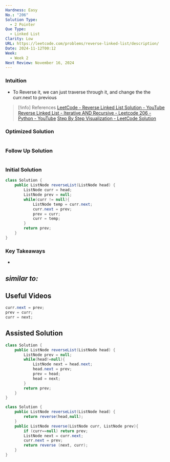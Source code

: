 ```yaml
---
Hardness: Easy
No.: "206"
Solution Type:
  - 2 Pointer
Que Type:
  - Linked List
Clarity: Low
URL: https://leetcode.com/problems/reverse-linked-list/description/
Date: 2024-11-12T00:12
Week:
  - Week 2
Next Review: November 16, 2024
---
```


### Intuition
- To Reverse it, we can just traverse through it, and change the the curr.next to previous

> [!info] References
> [LeetCode - Reverse Linked List Solution - YouTube](https://youtu.be/NhapasNIKuQ)
> [Reverse Linked List - Iterative AND Recursive - Leetcode 206 - Python - YouTube](https://youtu.be/G0_I-ZF0S38)
> [Step By Step Visualization - LeetCode Solution](https://leetcode.com/problems/reverse-linked-list/solutions/6550282/0ms-100-step-by-step-visualization-easiest-to-understand-java-c-python)
> 
### Optimized Solution
```java

```
### Follow Up Solution
```java

```
### Initial Solution
```java title="Iterative Approach"
class Solution {
    public ListNode reverseList(ListNode head) {
        ListNode curr = head;
        ListNode prev = null;
        while(curr != null){
            ListNode temp = curr.next;
            curr.next = prev;
            prev = curr;
            curr = temp;
        }
        return prev;
    }
}
```
### Key Takeaways
- 

*similar to:* 
- 






## Useful Videos



```java title="ListNode class"
curr.next = prev;
prev = curr;
curr = next;
```
## Assisted Solution

```Java
class Solution {
    public ListNode reverseList(ListNode head) {
        ListNode prev = null;
        while(head!=null){
            ListNode next = head.next;
            head.next = prev;
            prev = head;
            head = next;
        }
        return prev;
    }
}
```

```Java
class Solution {
    public ListNode reverseList(ListNode head) {
        return reverse(head,null);
    }
    public ListNode reverse(ListNode curr, ListNode prev){
        if (curr==null) return prev;
        ListNode next = curr.next;
        curr.next = prev;
        return reverse (next, curr);
    }
}
```
